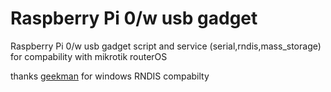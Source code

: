 # Raspberry Pi 0/w usb gadget

Raspberry Pi 0/w usb gadget script and service (serial,rndis,mass_storage) for compability with mikrotik routerOS

thanks [geekman](https://gist.github.com/geekman/5bdb5abdc9ec6ac91d5646de0c0c60c4) for windows RNDIS compabilty
